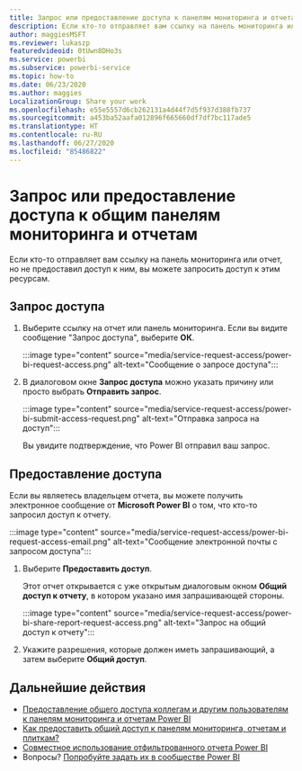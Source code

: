 ```yaml
---
title: Запрос или предоставление доступа к панелям мониторинга и отчетам
description: Если кто-то отправляет вам ссылку на панель мониторинга или отчет, но не предоставляет вам доступа к ним, вы можете запросить такой доступ.
author: maggiesMSFT
ms.reviewer: lukaszp
featuredvideoid: 0tUwn8DHo3s
ms.service: powerbi
ms.subservice: powerbi-service
ms.topic: how-to
ms.date: 06/23/2020
ms.author: maggies
LocalizationGroup: Share your work
ms.openlocfilehash: e55e5557d6cb262131a4d44f7d5f937d388fb737
ms.sourcegitcommit: a453ba52aafa012896f665660df7df7bc117ade5
ms.translationtype: HT
ms.contentlocale: ru-RU
ms.lasthandoff: 06/27/2020
ms.locfileid: "85486822"
---
```

# <a name="request-or-grant-access-to-shared-dashboards-or-reports"></a>Запрос или предоставление доступа к общим панелям мониторинга и отчетам

Если кто-то отправляет вам ссылку на панель мониторинга или отчет, но не предоставил доступ к ним, вы можете запросить доступ к этим ресурсам. 

## <a name="request-access"></a>Запрос доступа

1. Выберите ссылку на отчет или панель мониторинга. Если вы видите сообщение "Запрос доступа", выберите **ОК**.

    :::image type="content" source="media/service-request-access/power-bi-request-access.png" alt-text="Сообщение о запросе доступа":::

1. В диалоговом окне **Запрос доступа** можно указать причину или просто выбрать **Отправить запрос**.

    :::image type="content" source="media/service-request-access/power-bi-submit-access-request.png" alt-text="Отправка запроса на доступ":::

    Вы увидите подтверждение, что Power BI отправил ваш запрос.

## <a name="grant-access"></a>Предоставление доступа

Если вы являетесь владельцем отчета, вы можете получить электронное сообщение от **Microsoft Power BI** о том, что кто-то запросил доступ к отчету.

:::image type="content" source="media/service-request-access/power-bi-request-access-email.png" alt-text="Сообщение электронной почты с запросом доступа":::

1. Выберите **Предоставить доступ**.

    Этот отчет открывается с уже открытым диалоговым окном **Общий доступ к отчету**, в котором указано имя запрашивающей стороны.

    :::image type="content" source="media/service-request-access/power-bi-share-report-request-access.png" alt-text="Запрос на общий доступ к отчету":::

1. Укажите разрешения, которые должен иметь запрашивающий, а затем выберите **Общий доступ**.

## <a name="next-steps"></a>Дальнейшие действия

- [Предоставление общего доступа коллегам и другим пользователям к панелям мониторинга и отчетам Power BI](service-share-dashboards.md)
- [Как предоставить общий доступ к панелям мониторинга, отчетам и плиткам?](service-how-to-collaborate-distribute-dashboards-reports.md)
- [Совместное использование отфильтрованного отчета Power BI](service-share-reports.md)
- Вопросы? [Попробуйте задать их в сообществе Power BI](https://community.powerbi.com/)
